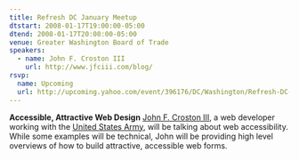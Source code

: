 ```yaml
---
title: Refresh DC January Meetup
dtstart: 2008-01-17T19:00:00-05:00
dtend: 2008-01-17T20:00:00-05:00
venue: Greater Washington Board of Trade
speakers:
  - name: John F. Croston III
    url: http://www.jfciii.com/blog/
rsvp:
  name: Upcoming
  url: http://upcoming.yahoo.com/event/396176/DC/Washington/Refresh-DC-January-meetup/Greater-Washington-Board-of-Trade/
---
```


**Accessible, Attractive Web Design**
[John F. Croston III](http://www.jfciii.com/blog/), a web developer working with the [United States Army](http://www.armyg1.army.mil/), will be talking about web accessibility. While some examples will be technical, John will be providing high level overviews of how to build attractive, accessible web forms.